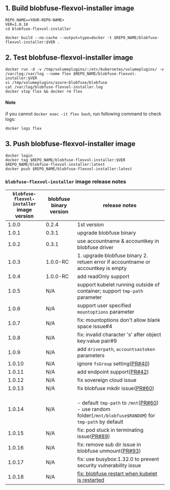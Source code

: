 ## 1. Build blobfuse-flexvol-installer image
```console
REPO_NAME=<YOUR-REPO-NAME>
VER=1.0.18
cd blobfuse-flexvol-installer

docker build --no-cache --output=type=docker -t $REPO_NAME/blobfuse-flexvol-installer:$VER .
```
## 2. Test blobfuse-flexvol-installer image
```console
docker run -d -v /tmp/volumeplugins/:/etc/kubernetes/volumeplugins/ -v /var/log:/var/log --name flex $REPO_NAME/blobfuse-flexvol-installer:$VER
vi /tmp/volumeplugins/azure~blobfuse/blobfuse
cat /var/log/blobfuse-flexvol-installer.log
docker stop flex && docker rm flex
```

#### Note
if you cannot `docker exec -it flex bash`, run following command to check logs:
```console
docker logs flex
```

## 3. Push blobfuse-flexvol-installer image
```console
docker login
docker tag $REPO_NAME/blobfuse-flexvol-installer:$VER $REPO_NAME/blobfuse-flexvol-installer:latest
docker push $REPO_NAME/blobfuse-flexvol-installer:latest
```

### `blobfuse-flexvol-installer` image release notes
| `blobfuse-flexvol-installer` image version | blobfuse binary version | release notes |
| ---- | ---- | ---- |
| 1.0.0 | 0.2.4 | 1st version  |
| 1.0.1 | 0.3.1 |  upgrade blobfuse binary |
| 1.0.2 | 0.3.1 |  use accountname & accountkey in blobfuse driver |
| 1.0.3 | 1.0.0-RC |  1. upgrade blobfuse binary 2. retuen error if accountname or accountkey is empty|
| 1.0.4 | 1.0.0-RC |  add readOnly support|
| 1.0.5 | N/A | support kubelet running outside of container; support `tmp-path` parameter|
| 1.0.6 | N/A | support user specified `mountoptions` parameter|
| 1.0.7 | N/A | fix: mountoptions don't allow blank space issue#4 |
| 1.0.8 | N/A | fix: invalid character 's' after object key:value pair#9 |
| 1.0.9 | N/A | add `driverpath`, `accountsastoken` parameters |
| 1.0.10 | N/A | ignore `fsGroup` setting([PR#40](https://github.com/Azure/kubernetes-volume-drivers/pull/40)) |
| 1.0.11 | N/A | add endpoint support([PR#42](https://github.com/Azure/kubernetes-volume-drivers/pull/42)) |
| 1.0.12 | N/A | fix sovereign cloud issue |
| 1.0.13 | N/A | fix blobfuse mkdir issue([PR#60](https://github.com/Azure/kubernetes-volume-drivers/pull/60)) |
| 1.0.14 | N/A | <br> - default `tmp-path` to `/mnt`([PR#60](https://github.com/Azure/kubernetes-volume-drivers/pull/86)) <br> - use random folder(`/mnt/blobfuse$RANDOM`) for `tmp-path` by default |
| 1.0.15 | N/A | fix: pod stuck in terminating issue([PR#89](https://github.com/Azure/kubernetes-volume-drivers/pull/89)) |
| 1.0.16 | N/A | fix: remove sub dir issue in blobfuse unmount([PR#93](https://github.com/Azure/kubernetes-volume-drivers/pull/93)) |
| 1.0.17 | N/A | fix: use busybox:1.32.0 to prevent security vulnerability issue |
| 1.0.18 | N/A | [fix: blobfuse restart when kubelet is restarted](https://github.com/Azure/kubernetes-volume-drivers/pull/104) |
